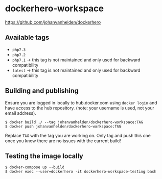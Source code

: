 # dockerhero-workspace

https://github.com/johanvanhelden/dockerhero

## Available tags
- `php7.3`
- `php7.2`
- `php7.1` -> this tag is not maintained and only used for backward compatibility
- `latest` -> this tag is not maintained and only used for backward compatibility

## Building and publishing

Ensure you are logged in locally to hub.docker.com using `docker login` and have access to the hub repository.
(note: your username is used, not your email address).

```
$ docker build ./ --tag johanvanhelden/dockerhero-workspace:TAG
$ docker push johanvanhelden/dockerhero-workspace:TAG
```
Replace `TAG` with the tag you are working on.
Only tag and push this one once you know there are no issues with the current build!

## Testing the image locally

```
$ docker-compose up --build
$ docker exec --user=dockerhero -it dockerhero-workspace-testing bash
```
